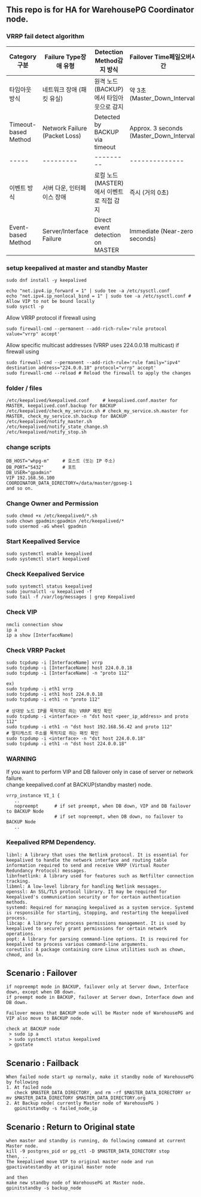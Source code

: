 ## This repo is for HA for WarehousePG Coordinator node.

### VRRP fail detect algorithm 


|Category구분 | Failure Type장애 유형 | Detection Method감지 방식 | Failover Time페일오버시간 |
-----|---------|---------|--------------|
|타임아웃 방식	| 네트워크 장애 (패킷 유실) | 원격 노드(BACKUP)에서 타임아웃으로 감지 | 약 3초 (Master_Down_Interval) |
|Timeout-based Method	| Network Failure (Packet Loss) | Detected by BACKUP via timeout | Approx. 3 seconds (Master_Down_Interval) |
-----|---------|---------|--------------|
|이벤트 방식 | 서버 다운, 인터페이스 장애 | 로컬 노드(MASTER)에서 이벤트로 직접 감지 | 즉시 (거의 0초) |
|Event-based Method | Server/Interface Failure | Direct event detection on MASTER | Immediate (Near-zero seconds) |

### setup keepalived at master and standby Master
 ```
sudo dnf install -y keepalived 

echo "net.ipv4.ip_forward = 1" | sudo tee -a /etc/sysctl.conf
echo "net.ipv4.ip_nonlocal_bind = 1" | sudo tee -a /etc/sysctl.conf # Allow VIP to not be bound locally
sudo sysctl -p
 ```

Allow VRRP protocol if firewall using <br>
 ```
sudo firewall-cmd --permanent --add-rich-rule='rule protocol value="vrrp" accept'
 ```
Allow specific multicast addresses (VRRP uses 224.0.0.18 multicast) if firewall using <br>
 ```
sudo firewall-cmd --permanent --add-rich-rule='rule family="ipv4" destination address="224.0.0.18" protocol="vrrp" accept'
sudo firewall-cmd --reload # Reload the firewall to apply the changes
 ```

### folder / files
 ```
/etc/keepalived/keepalived.conf     # keepalived.conf.master for MASTER, keepalived.conf.backup for BACKUP
/etc/keepalived/check_my_service.sh # check_my_service.sh.master for MASTER, check_my_service.sh.backup for BACKUP
/etc/keepalived/notify_master.sh
/etc/keepalived/notify_state_change.sh
/etc/keepalived/notify_stop.sh
 ```
### change scripts
```
DB_HOST="whpg-m"     # 호스트 (또는 IP 주소)
DB_PORT="5432"       # 포트
DB_USER="gpadmin" 
VIP 192.168.56.100
COORDINATOR_DATA_DIRECTORY=/data/master/gpseg-1
and so on.
```
### Change Owner and Permission
 ```
sudo chmod +x /etc/keepalived/*.sh
sudo chown gpadmin:gpadmin /etc/keepalived/*
sudo usermod -aG wheel gpadmin
 ```

### Start Keepalived Service
 ```
sudo systemctl enable keepalived
sudo systemctl start keepalived
 ```
### Check Keepalived Service 
 ```
sudo systemctl status keepalived
sudo journalctl -u keepalived -f
sudo tail -f /var/log/messages | grep Keepalived
 ```
### Check VIP 
 ```
nmcli connection show
ip a
ip a show [InterfaceName]
 ```
### Check VRRP Packet
 ```
sudo tcpdump -i [InterfaceName] vrrp
sudo tcpdump -i [InterfaceName] host 224.0.0.18
sudo tcpdump -i [InterfaceName] -n "proto 112"

ex)
sudo tcpdump -i eth1 vrrp
sudo tcpdump -i eth1 host 224.0.0.18
sudo tcpdump -i eth1 -n "proto 112"

# 상대방 노드 IP를 목적지로 하는 VRRP 패킷 확인
sudo tcpdump -i <interface> -n "dst host <peer_ip_address> and proto 112"
sudo tcpdump -i eth1 -n "dst host 192.168.56.42 and proto 112"
# 멀티캐스트 주소를 목적지로 하는 패킷 확인
sudo tcpdump -i <interface> -n "dst host 224.0.0.18"
sudo tcpdump -i eth1 -n "dst host 224.0.0.18"
 ```

### WARNING
If you want to perform VIP and DB failover only in case of server or network failure. <br>
change keepalived.conf at BACKUP(standby master) node.<br>
 ```
vrrp_instance VI_1 {
    ..
    nopreempt      # if set preempt, when DB down, VIP and DB failover to BACKUP Node
                   # if set nopreempt, when DB down, no failover to BACKUP Node
    ..

 ```

### Keepalived RPM Dependency.
```
libnl: A library that uses the Netlink protocol. It is essential for keepalived to handle the network interface and routing table information required to send and receive VRRP (Virtual Router Redundancy Protocol) messages.
libnfnetlink: A library used for features such as Netfilter connection tracking.
libmnl: A low-level library for handling Netlink messages.
openssl: An SSL/TLS protocol library. It may be required for keepalived's communication security or for certain authentication methods.
systemd: Required for managing keepalived as a system service. Systemd is responsible for starting, stopping, and restarting the keepalived process.
libcap: A library for process permissions management. It is used by keepalived to securely grant permissions for certain network operations.
popt: A library for parsing command-line options. It is required for keepalived to process various command-line arguments.
coreutils: A package containing core Linux utilities such as chown, chmod, and ln.

```

## Scenario : Failover 
```
if nopreempt mode in BACKUP, failover only at Server down, Interface down, except when DB down.
if preempt mode in BACKUP, failover at Server down, Interface down and DB down.

Failover means that BACKUP node will be Master node of WarehousePG and VIP also move to BACKUP node.

check at BACKUP node
 > sudo ip a
 > sudo systemctl status keepalived
 > gpstate 
```

## Scenario : Failback 
```
When failed node start up normaly, make it standby node of WarehousePG by following
1. At failed node
   check $MASTER_DATA_DIRECTORY, and rm -rf $MASTER_DATA_DIRECTORY or mv $MASTER_DATA_DIRECTORY $MASTER_DATA_DIRECTORY.org
2. At Backup node( currently Master node of WarehousePG )
   gpinitstandby -s failed_node_ip
```

## Scenario : Return to Original state
```
when master and standby is running, do following command at current Master node.
kill -9 postgres_pid or pg_ctl -D $MASTER_DATA_DIRECTORY stop
then, ..
The keepalived move VIP to original master node and run gpactivatestandby at original master node

and then
make new standby node of WarehousePG at Master node.
gpinitstandby -s backup_node
```


